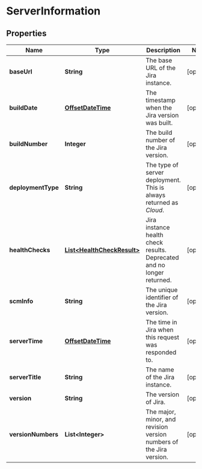 # ServerInformation

## Properties
Name | Type | Description | Notes
------------ | ------------- | ------------- | -------------
**baseUrl** | **String** | The base URL of the Jira instance. |  [optional]
**buildDate** | [**OffsetDateTime**](OffsetDateTime.md) | The timestamp when the Jira version was built. |  [optional]
**buildNumber** | **Integer** | The build number of the Jira version. |  [optional]
**deploymentType** | **String** | The type of server deployment. This is always returned as *Cloud*. |  [optional]
**healthChecks** | [**List&lt;HealthCheckResult&gt;**](HealthCheckResult.md) | Jira instance health check results. Deprecated and no longer returned. |  [optional]
**scmInfo** | **String** | The unique identifier of the Jira version. |  [optional]
**serverTime** | [**OffsetDateTime**](OffsetDateTime.md) | The time in Jira when this request was responded to. |  [optional]
**serverTitle** | **String** | The name of the Jira instance. |  [optional]
**version** | **String** | The version of Jira. |  [optional]
**versionNumbers** | **List&lt;Integer&gt;** | The major, minor, and revision version numbers of the Jira version. |  [optional]
